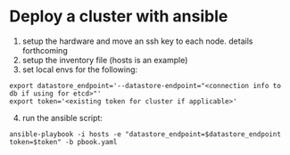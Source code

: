 # Deploy a cluster with ansible
1) setup the hardware and move an ssh key to each node.  details forthcoming
2) setup the inventory file (hosts is an example)
3) set local envs for the following:

```
export datastore_endpoint='--datastore-endpoint="<connection info to db if using for etcd>"'
export token='<existing token for cluster if applicable>'
```
4) run the ansible script:
```
ansible-playbook -i hosts -e "datastore_endpoint=$datastore_endpoint token=$token" -b pbook.yaml
```